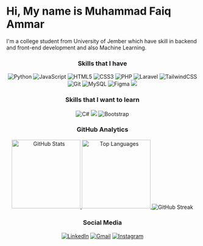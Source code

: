 <h1 align="left">Hi, My name is Muhammad Faiq Ammar </h1>
<p align="left">I'm a college student from University of Jember which have skill in backend and front-end development and also Machine Learning.</p>
<h3 align="center">Skills that I have</h3>
<p align="center">
  <img src="https://img.shields.io/badge/Python-3670A0?style=for-the-badge&logo=python&logoColor=white" alt="Python"/>
  <img src="https://img.shields.io/badge/JavaScript-ccaa30?style=for-the-badge&logo=javascript&logoColor=white" alt="JavaScript"/>
  <img src="https://img.shields.io/badge/HTML5-E34F26?style=for-the-badge&logo=html5&logoColor=white" alt="HTML5"/>
  <img src="https://img.shields.io/badge/CSS3-1572B6?style=for-the-badge&logo=css3&logoColor=white" alt="CSS3"/>
  <img src="https://img.shields.io/badge/PHP-777BB4?style=for-the-badge&logo=php&logoColor=white" alt="PHP"/>
  <img src="https://img.shields.io/badge/Laravel-FF2D20?style=for-the-badge&logo=laravel&logoColor=white" alt="Laravel"/>
  <img src="https://img.shields.io/badge/TailwindCSS-38B2AC?style=for-the-badge&logo=tailwind-css&logoColor=white" alt="TailwindCSS"/>
  <img src="https://img.shields.io/badge/Git-F05033?style=for-the-badge&logo=git&logoColor=white" alt="Git"/>
  <img src="https://img.shields.io/badge/MySQL-00f?style=for-the-badge&logo=mysql&logoColor=white" alt="MySQL"/>
  <img src="https://img.shields.io/badge/Figma-F24E1E?style=for-the-badge&logo=figma&logoColor=white" alt="Figma"/>
  <img src="https://img.shields.io/badge/git-F05033?style=for-the-badge&logo=git&logoColor=white"/>
</p>
<h3 align="center">Skills that I want to learn</h3>
<p align="center">
  <img src="https://img.shields.io/badge/C%23-239120?style=for-the-badge&logo=c-sharp&logoColor=white" alt="C#"/>
  <img src="https://img.shields.io/badge/Flutter-007FFF?style=for-the-badge&logo=flutter&logoColor=white"/>
  <img src="https://img.shields.io/badge/Bootstrap-8511FA?style=for-the-badge&logo=bootstrap&logoColor=white" alt="Bootstrap"/>
</p>
<h3 align="center">GitHub Analytics</h3>
<p align="center">
  <a href="https://github.com/FaiqAmmar">
    <img height="180em" src="https://github-readme-stats-eight-theta.vercel.app/api?username=FaiqAmmar&show_icons=true&theme=tokyonight&include_all_commits=true&count_private=true" alt="GitHub Stats"/>
    <img height="180em" src="https://github-readme-stats-eight-theta.vercel.app/api/top-langs/?username=FaiqAmmar&layout=compact&langs_count=8&theme=tokyonight" alt="Top Languages"/>
  </a>
  <img align="center" src="https://github-readme-streak-stats.herokuapp.com?user=FaiqAmmar&theme=tokyonight&date_format=j%20M%5B%20Y%5D" alt="GitHub Streak"/>
</p>
<h3 align="center">Social Media</h3>
<p align="center">
  <a href="https://www.linkedin.com/in/muhammadfaiqammar"><img src="https://img.shields.io/badge/LinkedIn-0077B5?style=for-the-badge&logo=linkedin&logoColor=white" alt="LinkedIn"/></a>
  <a href="mailto:fammar8173@gmail.com"><img src="https://img.shields.io/badge/Gmail-D14836?style=for-the-badge&logo=gmail&logoColor=white" alt="Gmail"/></a>
  <a href="https://www.instagram.com/mhmd_faiq_mmr"><img src="https://img.shields.io/badge/Instagram-E4405F?style=for-the-badge&logo=instagram&logoColor=white" alt="Instagram"/></a>
</p>
